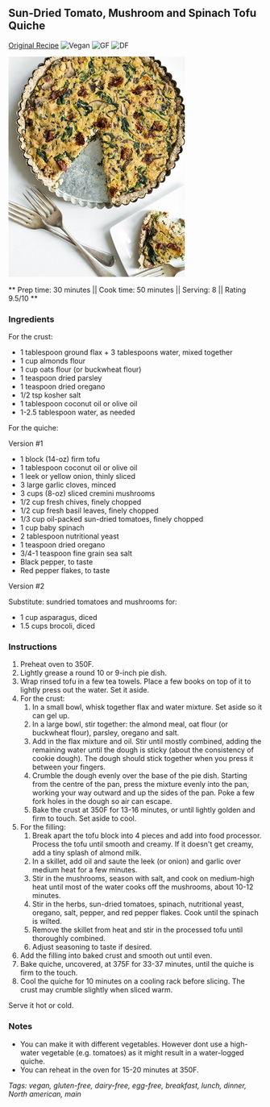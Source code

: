 ## Sun-Dried Tomato, Mushroom and Spinach Tofu Quiche

[Original Recipe](https://ohsheglows.com/2013/08/27/sun-dried-tomato-mushroom-and-spinach-tofu-quiche/)
![Vegan](https://img.shields.io/badge/-Vegan-brightgreen.svg)
![GF](https://img.shields.io/badge/-Gluten--free-yellow.svg)
![DF](https://img.shields.io/badge/-Dairy--free-blue.svg)

![Picture](../img/tofu_quiche.jpg)

** Prep time: 30 minutes || Cook time: 50 minutes || Serving: 8 || Rating 9.5/10 **

### Ingredients

For the crust:

- 1 tablespoon ground flax + 3 tablespoons water, mixed together
- 1 cup almonds flour
- 1 cup oats flour (or buckwheat flour)
- 1 teaspoon dried parsley
- 1 teaspoon dried oregano
- 1/2 tsp kosher salt
- 1 tablespoon coconut oil or olive oil
- 1-2.5 tablespoon water, as needed

For the quiche:

Version #1

- 1 block (14-oz) firm tofu
- 1 tablespoon coconut oil or olive oil
- 1 leek or yellow onion, thinly sliced
- 3 large garlic cloves, minced
- 3 cups (8-oz) sliced cremini mushrooms
- 1/2 cup fresh chives, finely chopped
- 1/2 cup fresh basil leaves, finely chopped
- 1/3 cup oil-packed sun-dried tomatoes, finely chopped
- 1 cup baby spinach
- 2 tablespoon nutritional yeast
- 1 teaspoon dried oregano
- 3/4-1 teaspoon fine grain sea salt
- Black pepper, to taste
- Red pepper flakes, to taste

Version #2

Substitute: sundried tomatoes and mushrooms for: 

- 1 cup asparagus, diced
- 1.5 cups brocoli, diced 

### Instructions

1. Preheat oven to 350F. 
2. Lightly grease a round 10 or 9-inch pie dish.
3. Wrap rinsed tofu in a few tea towels. Place a few books on top of it to lightly press out the water. Set it aside.
4. For the crust: 
	1. In a small bowl, whisk together flax and water mixture. Set aside so it can gel up.
	2. In a large bowl, stir together: the almond meal, oat flour (or buckwheat flour), parsley, oregano and salt.
	3. Add in the flax mixture and oil. Stir until mostly combined, adding the remaining water until the dough is sticky (about the consistency of cookie dough). The dough should stick together when you press it between your fingers.
	4. Crumble the dough evenly over the base of the pie dish. Starting from the centre of the pan, press the mixture evenly into the pan, working your way outward and up the sides of the pan. Poke a few fork holes in the dough so air can escape.
	5. Bake the crust at 350F for 13-16 minutes, or until lightly golden and firm to touch. Set aside to cool. 
6. For the filling: 
	1. Break apart the tofu block into 4 pieces and add into food processor. Process the tofu until smooth and creamy. If it doesn't get creamy, add a tiny splash of almond milk.
	2. In a skillet, add oil and saute the leek (or onion) and garlic over medium heat for a few minutes. 
	3. Stir in the mushrooms, season with salt, and cook on medium-high heat until most of the water cooks off the mushrooms, about 10-12 minutes. 
	4. Stir in the herbs, sun-dried tomatoes, spinach, nutritional yeast, oregano, salt, pepper, and red pepper flakes. Cook until the spinach is wilted.
	5. Remove the skillet from heat and stir in the processed tofu until thoroughly combined. 
	6. Adjust seasoning to taste if desired. 
7. Add the filling into baked crust and smooth out until even.
8. Bake quiche, uncovered, at 375F for 33-37 minutes, until the quiche is firm to the touch. 
9. Cool the quiche for 10 minutes on a cooling rack before slicing. The crust may crumble slightly when sliced warm.

Serve it hot or cold. 

### Notes
- You can make it with different vegetables. However dont use a high-water vegetable (e.g. tomatoes) as it might result in a water-logged quiche. 
- You can reheat in the oven for 15-20 minutes at 350F.

_Tags: vegan, gluten-free, dairy-free, egg-free, breakfast, lunch, dinner, North american, main_